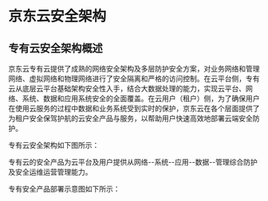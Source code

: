# 京东云安全架构

## 专有云安全架构概述

京东云专有云提供了成熟的网络安全架构及多层防护安全方案，对业务网络和管理网络、虚拟网络和物理网络进行了安全隔离和严格的访问控制。在云平台侧，专有云从底层云平台基础架构安全性入手，结合大数据处理的能力，实现云平台、网络、系统、数据和应用系统安全的全面覆盖。在云用户（租户）侧，为了确保用户在使用云服务的过程中数据和业务系统受到实时的保护，京东云在各个层面提供了为租户安全保驾护航的云安全产品与服务，以帮助用户快速高效地部署云端安全防护。

专有云安全架构如下图所示：

专有云的安全产品为云平台及用户提供从网络--系统--应用--数据--管理综合防护及安全运维运营管理能力。

专有安全产品部署示意图如下所示：

